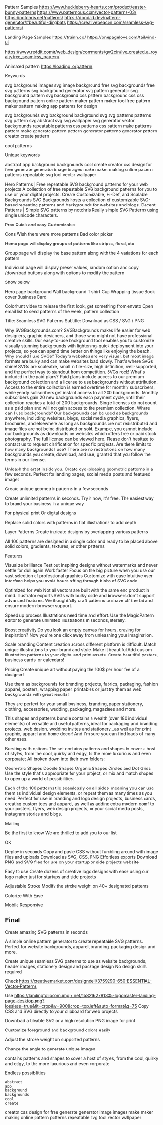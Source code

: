 Pattern Samples
https://www.huckleberry-hearts.com/product/easter-bunny-patterns
https://www.patternous.com/vector-patterns-03/
https://notchris.net/patterns/
https://doodad.dev/pattern-generator/#beautiful-dingbats
https://creativebeacon.com/seamless-svg-patterns/

Landing Page Samples
https://trainn.co/
https://onepagelove.com/tailwind-ui

https://www.reddit.com/r/web_design/comments/gw2cin/ive_created_a_royaltyfree_seamless_pattern/

Animated pattern
https://loading.io/pattern/

Keywords

svg background images
svg image background
free svg backgrounds
free svg patterns
svg background generator
svg pattern generator
svg background pattern
svg background css
pattern background css
css background pattern
online pattern maker
pattern maker tool
free pattern maker
pattern making app
patterns for design

svg backgrounds
svg background
background svg
svg patterns
patterns svg
pattern svg
abstract svg
svg wallpaper
svg generator
vector backgrounds
repeatable patterns
css patterns
css pattern
make patterns
pattern make
generate pattern
pattern generator
patterns generator
pattern creator
create pattern

cool patterns


Unique keywords

abstract
app
background
backgrounds
cool
create
creator
css
design
for
free
generate
generator
image
images
make
maker
making
online
pattern
patterns
repeatable
svg
tool
vector
wallpaper

Hero Patterns | Free repeatable SVG background patterns for your web projects
A collection of free repeatable SVG background patterns for you to use on your digital projects.
Create Customizable, Hi-Def, and Scalable Backgrounds
SVG Backgrounds hosts a collection of customizable SVG-based repeating patterns and backgrounds for websites and blogs.
Decent Patterns | Simple SVG patterns by notchris
Really simple SVG Patterns using single unicode characters.


Pros
Quick and easy 
Customizable

Cons
Wish there were more patterns
Bad color picker


Home page will display groups of patterns like stripes, floral, etc

Group page will display the base pattern along with the 4 variations for each pattern

Individual page will display preset values, random option and copy /download buttons along with options to modify the pattern

Show below

Hero page background
Wall background
T shirt
Cup
Wrapping tissue
Book cover
Business Card


Colorhunt video to release the first look, get something from envato
Open email list to send patterns of the week, pattern collection

Title: Seamless SVG Patterns
Subtitle: Download as CSS / SVG / PNG







Why SVGBackgrounds.com?
SVGBackgrounds makes life easier for web designers, graphic designers, and those who might not have professional creative skills. Our easy-to-use background tool enables you to customize visually stunning backgrounds with lightening-quick deployment into your projects, so you can spend time better on things like enjoying the beach.
Why should I use SVGs?
Today's websites are very visual, but most image formats are bulky and can make websites load slowly. That's where SVGs shine! SVGs are scaleable, small in file-size, high definition, well-supported, and the perfect way to standout from competition. SVGs rock!
What's included in the paid plans?
Paid plans include access to our premium background collection and a license to use backgrounds without attribution. Access to the entire collection is earned overtime for monthly subscribers, while yearly subscribers get instant access to all 200 backgrounds. Monthly subscribers gain 20 new backgrounds each payment cycle, until their collection reaches a total of 200 backgrounds. Single licenses do not count as a paid plan and will not gain access to the premium collection.
Where can I use backgrounds?
Our backgrounds can be used as backgrounds anywhere, including websites, blogs, social media graphics, flyers, brochures, and elsewhere as long as backgrounds are not redistributed and image files are not being distributed or sold. Example, you cannot include our backgrounds as downloads on websites which offers free or paid stock photography. The full license can be viewed here. Please don't hesitate to contact us to request clarification for specific projects.
Are there limits to how many backgrounds I use?
There are no restrictions on how many backgrounds you create, download, and use, granted that you follow the terms in our license.

Unleash the artist
inside you.
Create eye-pleasing geometric patterns in a few seconds. Perfect for landing pages, social media posts and featured images

Create unique geometric patterns in a few seconds

Create unlimited patterns in seconds.
Try it now, it's free.
The easiest way to brand your business in a unique way

For physical print
Or digital designs

Replace solid colors with patterns in flat illustrations to add depth


Layer Patterns
Create intricate designs by overlapping various patterns

All 100 patterns are designed in a single color and ready to be placed above solid colors, gradients, textures, or other patterns



Features


Visualize brilliance
Test out inspiring designs without watermarks and never settle for dull again
Work faster
Focus on the big picture when you use our vast selection of professional graphics
Customize with ease
Intuitive user interface helps you avoid hours sifting through blobs of SVG code

Optimized for web
Not all vectors are built with the same end product in mind. Illustrator exports SVGs with bulky code and browsers don't support advanced features. We thoughtfully craft patterns to shave off the fat and ensure modern-browser support.

Speed up process
Illustrations need time and effort. Use the MagicPattern editor to generate unlimited illustrations in seconds, literally.

Boost creativity
Do you look an empty canvas for hours, craving for inspiration? Now you're one click away from unleashing your imagination.

Scale branding
Content creation across different platform is difficult. Match unique illustrations to your brand and style.
Make it beautiful
Add custom illustration patterns to your digital and print assets. Create beautiful posters, business cards, or calendars!

Pricing
Create unique art without paying the 100$ per hour fee of a designer!


Use them as backgrounds for branding projects, fabrics, packaging, fashion apparel, posters, wrapping paper, printables or just try them as web backgrounds with great results!

They are perfect for your small business, branding, paper stationery, clothing, accessories, wedding, packaging, magazines and more.

This shapes and patterns bundle contains a wealth (over 180 individual elements) of versatile and useful patterns, ideal for packaging and branding projects, web design, wedding invites and stationery...as well as for print graphic, apparel and home decor! And I'm sure you can find loads of many other uses.

Bursting with options The set contains patterns and shapes to cover a host of styles, from the cool, quirky and edgy, to the more luxurious and even corporate; All broken down into their own folders:

Geometric Shapes
Doodle Shapes
Organic Shapes
Circles and Dot Grids Use the style that's appropriate for your project, or mix and match shapes to open up a world of possibilities.

Each of the 100 patterns tile seamlessly on all sides, meaning you can use them as individual design elements, or repeat them as many times as you need. Perfect for use in branding and logo design projects, business cards, creating custom tees and apparel, as well as adding extra modern oomf to your posters, flyers, web design projects, or your social media posts, Instagram stories and blogs.

Mailing

Be the first to know
We are thrilled to add you to our list



OK

Deploy in seconds
Copy and paste CSS without fumbling around with image files and uploads
Download as SVG, CSS, PNG
Effortless exports
Download PNG and SVG files for use on your startup or side projects website


Easy to use
Create dozens of creative logo designs with ease using our logo maker just for startups and side projects

Adjustable Stroke
Modify the stroke weight on 40+ designated patterns

Colorize With Ease


Mobile Responsive



Final
------------------------------------------------------------------------------------------------------------

Create amazing SVG patterns in seconds

A simple online pattern generator to create repeatable SVG patterns. Perfect for website backgrounds, apparel, branding, packaging design and more.


Create unique seamless SVG patterns to use as website backgrounds, header images, stationery design and package design
No design skills required

Check https://creativemarket.com/designdell/3759290-650-ESSENTIAL-Vector-Patterns

Use https://landingfoliocom.imgix.net/1582162781335-logomaster-landing-page-desktop.png?lossless=true&fit=crop&w=900&crop=top,left&auto=format&q=75
Copy CSS and SVG directly to your clipboard for web projects

Download a tileable SVG or a high resolution PNG image for print

Customize foreground and background colors easily

Adjust the stroke weight on supported patterns

Change the angle to generate unique images

contains patterns and shapes to cover a host of styles, from the cool, quirky and edgy, to the more luxurious and even corporate

Endless possibilities

    abstract
    app
    background
    backgrounds
    cool
    create
creator
    css
    design
    for
    free
    generate
    generator
    image
    images
    make
    maker
    making
    online
    pattern
    patterns
    repeatable
    svg
    tool
    vector
wallpaper